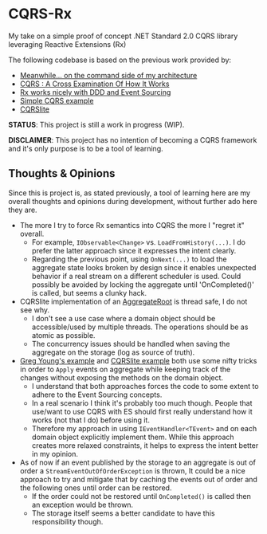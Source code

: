 # CQRS-Rx

My take on a simple proof of concept .NET Standard 2.0 CQRS library leveraging Reactive Extensions (Rx)

The following codebase is based on the previous work provided by:

* [Meanwhile... on the command side of my architecture](https://cuttingedge.it/blogs/steven/pivot/entry.php?id=91)
* [CQRS : A Cross Examination Of How It Works](https://www.codeproject.com/articles/991648/cqrs-a-cross-examination-of-how-it-works)
* [Rx works nicely with DDD and Event Sourcing](https://abdullin.com/post/rx-works-nicely-with-ddd-and-event-sourcing/)
* [Simple CQRS example](https://github.com/gregoryyoung/m-r)
* [CQRSlite](https://github.com/gautema/CQRSlite)

**STATUS**: This project is still a work in progress (WIP).

**DISCLAIMER**: This project has no intention of becoming a CQRS framework and it's only purpose is to be a tool of learning.

## Thoughts & Opinions

Since this is project is, as stated previously, a tool of learning here are my overall thoughts and opinions during development, without further ado here they are.

* The more I try to force Rx semantics into CQRS the more I "regret it" overall.
  * For example, `IObservable<Change>` vs. `LoadFromHistory(...)`. I do prefer the latter approach since it expresses the intent clearly.
  * Regarding the previous point, using `OnNext(...)` to load the aggregate state looks broken by design since it enables unexpected behavior if a real stream on a different scheduler is used. Could possibly be avoided by locking the aggregate until 'OnCompleted()' is called, but seems a clunky hack.
* CQRSlite implementation of an [AggregateRoot](https://github.com/gautema/CQRSlite/blob/master/Framework/CQRSlite/Domain/AggregateRoot.cs) is thread safe, I do not see why.
  * I don't see a use case where a domain object should be accessible/used by multiple threads. The operations should be as atomic as possible.
  * The concurrency issues should be handled when saving the aggregate on the storage (log as source of truth).
* [Greg Young's example](https://github.com/gregoryyoung/m-r/blob/master/SimpleCQRS/InfrastructureCrap.DontBotherReadingItsNotImportant.cs) and [CQRSlite example](https://github.com/gautema/CQRSlite/blob/master/Framework/CQRSlite/Infrastructure/DynamicInvoker.cs) both use some nifty tricks in order to `Apply` events on aggregate while keeping track of the changes without exposing the methods on the domain object.
  * I understand that both approaches forces the code to some extent to adhere to the Event Sourcing concepts.
  * In a real scenario I think it's probably too much though. People that use/want to use CQRS with ES should first really understand how it works (not that I do) before using it.
  * Therefore my approach in using `IEventHandler<TEvent>` and on each domain object explicitly implement them. While this approach creates more relaxed constraints, it helps to express the intent better in my opinion.
* As of now if an event published by the storage to an aggregate is out of order a `StreamEventOutOfOrderException` is thrown, It could be a nice approach to try and mitigate that by caching the events out of order and the following ones until order can be restored.
  * If the order could not be restored until `OnCompleted()` is called then an exception would be thrown.
  * The storage itself seems a better candidate to have this responsibility though.
